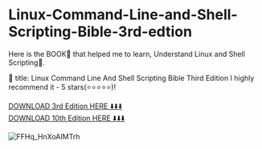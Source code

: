 # Linux-Command-Line-and-Shell-Scripting-Bible-3rd-edtion
Here is the BOOK📓 that helped me to learn, Understand Linux and Shell Scripting🐧.

📓 title: Linux Command Line And Shell Scripting Bible Third Edition
I highly recommend it - 5 stars(⭐⭐⭐⭐⭐)!

[DOWNLOAD 3rd Edition HERE ⬇️⬇️⬇️](https://github.com/0xTRAW/Linux-Command-Line-and-Shell-Scripting-Bible-3rd-edtion/raw/main/Linux%20Command%20Line%20and%20Shell%20Scripting%20Bible%203rd%20Edition%20%7BPRG%7D.pdf) <br>
[DOWNLOAD 10th Edition HERE ⬇️⬇️⬇️](https://github.com/cosmicqbit/Linux-Command-Line-and-Shell-Scripting-Bible-3rd-edtion/blob/main/Linux%20Bible%20%5B2021%5D%20Christopher%20Negus%20%40cosmicqbit.pdf)

![FFHq_HnXoAIMTrh](https://user-images.githubusercontent.com/61482810/144736339-11039f44-4f36-42c8-9e7e-01fc5039bd86.jpeg)

